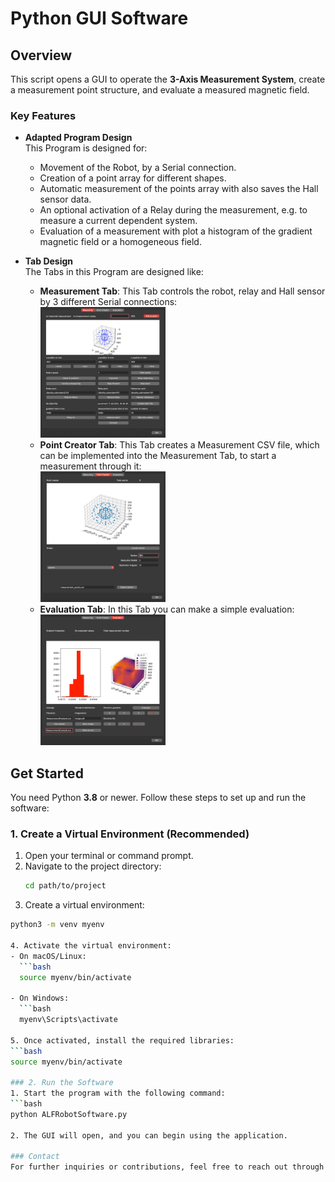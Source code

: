 # Python GUI Software

## Overview

This script opens a GUI to operate the **3-Axis Measurement System**, create a measurement point structure, and evaluate a measured magnetic field.

### Key Features
- **Adapted Program Design**  
  This Program is designed for:
  - Movement of the Robot, by a Serial connection.
  - Creation of a point array for different shapes.
  - Automatic measurement of the points array with also saves the Hall sensor data.
  - An optional activation of a Relay during the measurement, e.g. to measure a current dependent system.
  - Evaluation of a measurement with plot a histogram of the gradient magnetic field or a homogeneous field.

- **Tab Design**  
  The Tabs in this Program are designed like:
  - **Measurement Tab**: This Tab controls the robot, relay and Hall sensor by 3 different Serial connections:  
    <img src="Screenshots/measurementImage.png" width="200">  
  - **Point Creator Tab**: This Tab creates a Measurement CSV file, which can be implemented into the Measurement Tab, to start a measurement through it:  
    <img src="Screenshots/pointCreatorImage.png" width="200">  
  - **Evaluation Tab**: In this Tab you can make a simple evaluation:  
    <img src="Screenshots/evaluationImage.png" width="200">  

## Get Started

You need Python **3.8** or newer. Follow these steps to set up and run the software:

### 1. Create a Virtual Environment (Recommended)

1. Open your terminal or command prompt.
2. Navigate to the project directory:
   ```bash
   cd path/to/project

3. Create a virtual environment:
  ```bash
  python3 -m venv myenv

4. Activate the virtual environment:
 - On macOS/Linux:
    ```bash
    source myenv/bin/activate

- On Windows:
    ```bash
    myenv\Scripts\activate

5. Once activated, install the required libraries:
  ```bash
  source myenv/bin/activate

### 2. Run the Software
1. Start the program with the following command:
  ```bash
  python ALFRobotSoftware.py

2. The GUI will open, and you can begin using the application.

### Contact
For further inquiries or contributions, feel free to reach out through the repository. 
